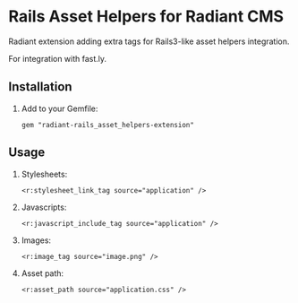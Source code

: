 # Rails Asset Helpers for Radiant CMS

Radiant extension adding extra tags for Rails3-like asset helpers integration.

For integration with fast.ly.

## Installation

1. Add to your Gemfile:

    ```
    gem "radiant-rails_asset_helpers-extension"
    ```
## Usage

1. Stylesheets:

    ```
    <r:stylesheet_link_tag source="application" />
    ```

2. Javascripts:

    ```
    <r:javascript_include_tag source="application" />
    ```

3. Images:

    ```
    <r:image_tag source="image.png" />
    ```

4. Asset path:

    ```
    <r:asset_path source="application.css" />
    ```
